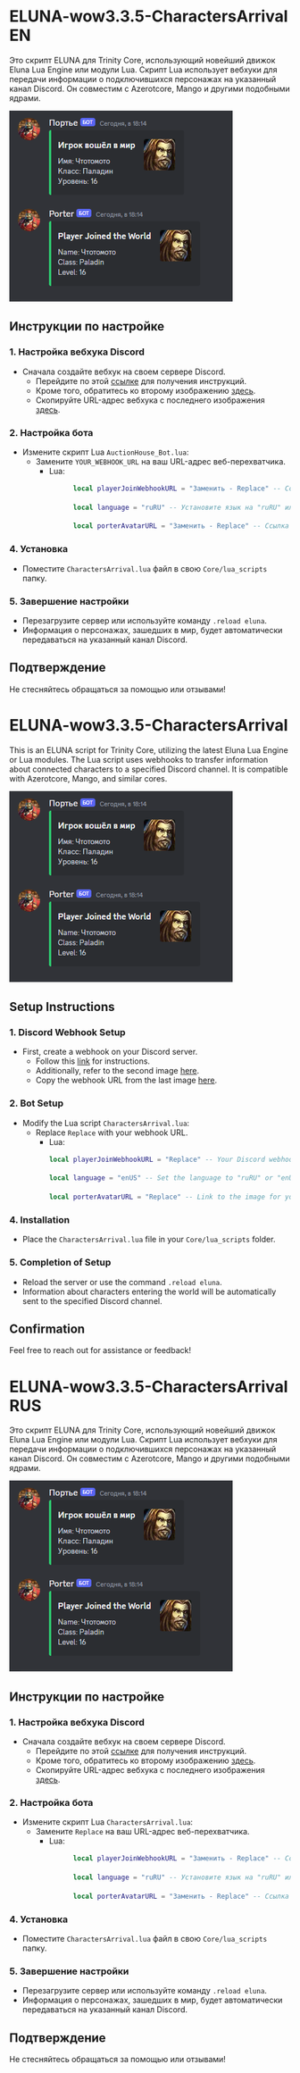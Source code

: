 # ELUNA-wow3.3.5-CharactersArrival EN

Это скрипт ELUNA для Trinity Core, использующий новейший движок Eluna Lua Engine или модули Lua. Скрипт Lua использует вебхуки для передачи информации о подключившихся персонажах на указанный канал Discord. Он совместим с Azerotcore, Mango и другими подобными ядрами.

![image](https://github.com/saligin/-ELUNA--wow3.3.5-CharactersArrival/blob/main/images/dsbb.png)

## Инструкции по настройке

### 1. Настройка вебхука Discord
- Сначала создайте вебхук на своем сервере Discord.
  - Перейдите по этой [ссылке](/images/1.png) для получения инструкций.
  - Кроме того, обратитесь ко второму изображению [здесь](/images/2.png).
  - Скопируйте URL-адрес вебхука с последнего изображения [здесь](/images/3.png).

### 2. Настройка бота
- Измените скрипт Lua `AuctionHouse_Bot.lua`:
  - Замените `YOUR_WEBHOOK_URL` на ваш URL-адрес веб-перехватчика.
    - Lua:
      ```lua
			local playerJoinWebhookURL = "Заменить - Replace" -- Ссылка на ваш Discord webhook 

			local language = "ruRU" -- Установите язык на "ruRU" или "enUS" 

			local porterAvatarURL = "Заменить - Replace" -- Ссылка на изображение для вашего бота
      ```

### 4. Установка
- Поместите `CharactersArrival.lua` файл в свою `Core/lua_scripts` папку.

### 5. Завершение настройки
- Перезагрузите сервер или используйте команду `.reload eluna`.
- Информация о персонажах, зашедших в мир, будет автоматически передаваться на указанный канал Discord.

## Подтверждение

Не стесняйтесь обращаться за помощью или отзывами!
# ELUNA-wow3.3.5-CharactersArrival

This is an ELUNA script for Trinity Core, utilizing the latest Eluna Lua Engine or Lua modules. The Lua script uses webhooks to transfer information about connected characters to a specified Discord channel. It is compatible with Azerotcore, Mango, and similar cores.

![image](https://github.com/saligin/-ELUNA--wow3.3.5-CharactersArrival/blob/main/images/dsbb.png)

## Setup Instructions

### 1. Discord Webhook Setup
- First, create a webhook on your Discord server.
  - Follow this [link](/images/1.png) for instructions.
  - Additionally, refer to the second image [here](/images/2.png).
  - Copy the webhook URL from the last image [here](/images/3.png).

### 2. Bot Setup
- Modify the Lua script `CharactersArrival.lua`:
  - Replace `Replace` with your webhook URL.
    - Lua:
      ```lua
      local playerJoinWebhookURL = "Replace" -- Your Discord webhook link

      local language = "enUS" -- Set the language to "ruRU" or "enUS"

      local porterAvatarURL = "Replace" -- Link to the image for your bot
      ```

### 4. Installation
- Place the `CharactersArrival.lua` file in your `Core/lua_scripts` folder.

### 5. Completion of Setup
- Reload the server or use the command `.reload eluna`.
- Information about characters entering the world will be automatically sent to the specified Discord channel.

## Confirmation

Feel free to reach out for assistance or feedback!

# ELUNA-wow3.3.5-CharactersArrival RUS

Это скрипт ELUNA для Trinity Core, использующий новейший движок Eluna Lua Engine или модули Lua. Скрипт Lua использует вебхуки для передачи информации о подключившихся персонажах на указанный канал Discord. Он совместим с Azerotcore, Mango и другими подобными ядрами.

![image](https://github.com/saligin/-ELUNA--wow3.3.5-CharactersArrival/blob/main/images/dsbb.png)

## Инструкции по настройке

### 1. Настройка вебхука Discord
- Сначала создайте вебхук на своем сервере Discord.
  - Перейдите по этой [ссылке](/images/1.png) для получения инструкций.
  - Кроме того, обратитесь ко второму изображению [здесь](/images/2.png).
  - Скопируйте URL-адрес вебхука с последнего изображения [здесь](/images/3.png).

### 2. Настройка бота
- Измените скрипт Lua `CharactersArrival.lua`:
  - Замените `Replace` на ваш URL-адрес веб-перехватчика.
    - Lua:
      ```lua
			local playerJoinWebhookURL = "Заменить - Replace" -- Ссылка на ваш Discord webhook 

			local language = "ruRU" -- Установите язык на "ruRU" или "enUS"

			local porterAvatarURL = "Заменить - Replace" -- Ссылка на изображение для вашего бота
      ```

### 4. Установка
- Поместите `CharactersArrival.lua` файл в свою `Core/lua_scripts` папку.

### 5. Завершение настройки
- Перезагрузите сервер или используйте команду `.reload eluna`.
- Информация о персонажах, зашедших в мир, будет автоматически передаваться на указанный канал Discord.

## Подтверждение

Не стесняйтесь обращаться за помощью или отзывами!
